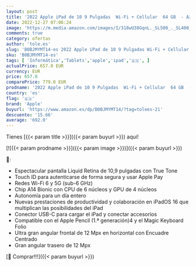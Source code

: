 ```yaml
---
layout: post
title: '2022 Apple iPad de 10 9 Pulgadas  Wi-Fi + Cellular  64 GB  - Azul  10.ª generación '
date: 2022-12-27 07:06:24
image: 'https://m.media-amazon.com/images/I/318wU38GqnL._SL500_._SL400_.jpg'
comments: true
category: ofertas
author: 'tole.es'
slug: 'B0BJMYMT14-es 2022 Apple iPad de 10 9 Pulgadas Wi-Fi + Cellular 64 GB -...'
sku: 'B0BJMYMT14-es'
tags: [ 'Informática','Tablets','apple','ipad','🇪🇸', ]
actualPrice: 657.0 EUR
currency: EUR
price: 657.0
comparePrice: 779.0 EUR
prodname: '2022 Apple iPad de 10 9 Pulgadas  Wi-Fi + Cellular  64 GB  - Azul  10.ª generación '
country: 'es'
flag: '🇪🇸'
brand: 'Apple'
buyurl: 'https://www.amazon.es/dp/B0BJMYMT14/?tag=tolees-21'
descuento: '15.66'
average: '692.0'
---
```


Tienes [{{< param title >}}]({{< param buyurl >}}) aqui!

[![{{< param prodname >}}]({{< param image >}})]({{< param buyurl >}})

🔎:

- Espectacular pantalla Liquid Retina de 10,9 pulgadas con True Tone
- Touch ID para autenticarse de forma segura y usar Apple Pay
- Redes Wi-Fi 6 y 5G (sub-6 GHz)
- Chip A14 Bionic con CPU de 6 núcleos y GPU de 4 núcleos
- Autonomía para un día entero
- Nuevas prestaciones de productividad y colaboración en iPadOS 16 que multiplican las posibilidades del iPad
- Conector USB-C para cargar el iPad y conectar accesorios
- Compatible con el Apple Pencil (1.ª generación)4 y el Magic Keyboard Folio
- Ultra gran angular frontal de 12 Mpx en horizontal con Encuadre Centrado
- Gran angular trasero de 12 Mpx

[🛒 Comprar!!!]({{< param buyurl >}})
